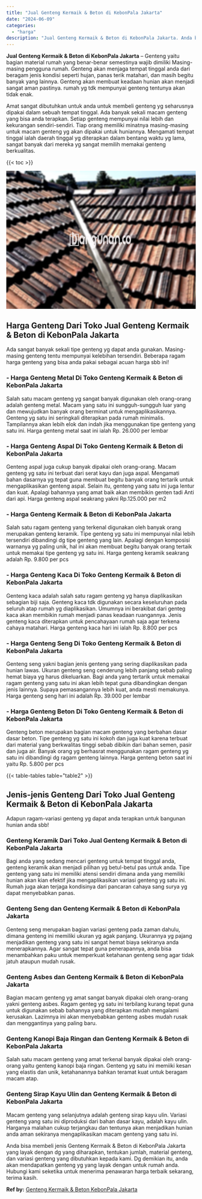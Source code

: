 ```yaml
---
title: "Jual Genteng Kermaik & Beton di KebonPala Jakarta"
date: "2024-06-09"
categories: 
  - "harga"
description: "Jual Genteng Kermaik & Beton di KebonPala Jakarta. Anda bisa membeli jenis Genteng Kermaik & Beton di KebonPala Jakarta yang layak dengan dg yang diharapkan,..."
---
```


**Jual Genteng Kermaik & Beton di KebonPala Jakarta** – Genteng yaitu bagian material rumah yang benar-benar semestinya wajib dimiliki Masing-masing pengguna rumah. Genteng akan menjaga tempat tinggal anda dari beragam jenis kondisi seperti hujan, panas terik matahari, dan masih begitu banyak yang lainnya. Genteng akan membuat keadaan hunian akan menjadi sangat aman pastinya. rumah yg tdk mempunyai genteng tentunya akan tidak enak.

Amat sangat dibutuhkan untuk anda untuk membeli genteng yg seharusnya dipakai dalam sebuah tempat tinggal. Ada banyak sekali macam genteng yang bisa anda terapkan. Setiap genteng mempunyai nilai lebih dan kekurangan sendiri-sendiri. Tiap orang memiliki minatnya masing-masing untuk macam genteng yg akan dipakai untuk huniannya. Mengamati tempat tinggal ialah daerah tinggal yg diterapkan dalam bentang waktu yg lama, sangat banyak dari mereka yg sangat memilih memakai genteng berkualitas.

{{< toc >}}

![Jual Genteng Kermaik & Beton di KebonPala Jakarta](/images/genteng-minimalis-murah22.png)

## Harga Genteng Dari Toko Jual Genteng Kermaik & Beton di KebonPala Jakarta

Ada sangat banyak sekali tipe genteng yg dapat anda gunakan. Masing-masing genteng tentu mempunyai kelebihan tersendiri. Beberapa ragam harga genteng yang bisa anda pakai sebagai acuan harga sbb ini!

### \- Harga Genteng Metal Di Toko Genteng Kermaik & Beton di KebonPala Jakarta

Salah satu macam genteng yg sangat banyak digunakan oleh orang-orang adalah genteng metal. Macam yang satu ini sungguh-sungguh luar yang dan mewujudkan banyak orang berminat untuk mengaplikasikannya. Genteng yg satu ini seringkali diterapkan pada rumah minimalis. Tampilannya akan lebih elok dan indah jika menggunakan tipe genteng yang satu ini. Harga genteng metal saat ini ialah Rp. 26.000 per lembar

### \- Harga Genteng Aspal Di Toko Genteng Kermaik & Beton di KebonPala Jakarta

Genteng aspal juga cukup banyak dipakai oleh orang-orang. Macam genteng yg satu ini terbuat dari serat kayu dan juga aspal. Mengamati bahan dasarnya yg tepat guna membuat begitu banyak orang tertarik untuk mengaplikasikan genteng aspal. Selain itu, genteng yang satu ini juga lentur dan kuat. Apalagi bahannya yang amat baik akan membikin genten tadi Anti dari api. Harga genteng aspal seakrang yakni Rp.125.000 per m2

### \- Harga Genteng Kermaik & Beton di KebonPala Jakarta

Salah satu ragam genteng yang terkenal digunakan oleh banyak orang merupakan genteng keramik. Tipe genteng yg satu ini mempunyai nilai lebih tersendiri dibandingi dg tipe genteng yang lain. Apalagi dengan komposisi warnanya yg paling unik, hal ini akan membuat begitu banyak orang tertaik untuk memakai tipe genteng yg satu ini. Harga genteng keramik seakrang adalah Rp. 9.800 per pcs

### \- Harga Genteng Kaca Di Toko Genteng Kermaik & Beton di KebonPala Jakarta

Genteng kaca adalah salah satu ragam genteng yg hanya diaplikasikan sebagian biji saja. Genteng kaca tdk digunakan secara keseluruhan pada seluruh atap rumah yg diaplikasikan. Umumnya ini berakibat dari genteg kaca akan membikin rumah menjadi panas keadaan ruangannya. Jenis genteng kaca diterapkan untuk pencahayaan rumah saja agar terkena cahaya matahari. Harga genteng kaca hari ini ialah Rp. 8.800 per pcs

### \- Harga Genteng Seng Di Toko Genteng Kermaik & Beton di KebonPala Jakarta

Genteng seng yakni bagian jenis genteng yang sering diaplikasikan pada hunian lawas. Ukuran genteng seng cenderung lebih panjang sebab paling hemat biaya yg harus dikeluarkan. Bagi anda yang tertarik untuk memakai ragam genteng yang satu ini akan lebih tepat guna dibandingkan dengan jenis lainnya. Supaya pemasangannya lebih kuat, anda mesti memakunya. Harga genteng seng hari ini adalah Rp. 39.000 per lembar

### \- Harga Genteng Beton Di Toko Genteng Kermaik & Beton di KebonPala Jakarta

Genteng beton merupakan bagian macam genteng yang berbahan dasar dasar beton. Tipe genteng yg satu ini kokoh dan juga kuat karena terbuat dari material yang berkwalitas tinggi sebab dibikin dari bahan semen, pasir dan juga air. Banyak orang yg berhasrat menggunakan ragam genteng yg satu ini dibandingi dg ragam genteng lainnya. Harga genteng beton saat ini yaitu Rp. 5.800 per pcs

{{< table-tables table="table2" >}}

## Jenis-jenis Genteng Dari Toko Jual Genteng Kermaik & Beton di KebonPala Jakarta

Adapun ragam-variasi genteng yg dapat anda terapkan untuk bangunan hunian anda sbb!

### Genteng Keramik Dari Toko Jual Genteng Kermaik & Beton di KebonPala Jakarta

Bagi anda yang sedang mencari genteng untuk tempat tinggal anda, genteng keramik akan menjadi pilihan yg betul-betul pas untuk anda. Tipe genteng yang satu ini memiliki atensi sendiri dimana anda yang memiliki hunian akan kian efektif jika mengaplikasikan variasi genteng yg satu ini. Rumah juga akan terjaga kondisinya dari pancaran cahaya sang surya yg dapat menyebabkan panas.

### Genteng Seng dan Genteng Kermaik & Beton di KebonPala Jakarta

Genteng seng merupakan bagian variasi genteng pada zaman dahulu, dimana genteng ini memiliki ukuran yg agak panjang. Ukurannya yg pajang menjadikan genteng yang satu ini sangat hemat biaya sekiranya anda menerapkannya. Agar sangat tepat guna penerapannya, anda bisa menambahkan paku untuk memperkuat ketahanan genteng seng agar tidak jatuh ataupun mudah rusak.

### Genteng Asbes dan Genteng Kermaik & Beton di KebonPala Jakarta

Bagian macam genteng yg amat sangat banyak dipakai oleh orang-orang yakni genteng asbes. Ragam genteg yg satu ini terbilang kurang tepat guna untuk digunakan sebab bahannya yang diterapkan mudah mengalami kerusakan. Lazimnya ini akan menyebabkan genteng asbes mudah rusak dan menggantinya yang paling baru.

### Genteng Kanopi Baja Ringan dan Genteng Kermaik & Beton di KebonPala Jakarta

Salah satu macam genteng yang amat terkenal banyak dipakai oleh orang-orang yaitu genteng kanopi baja ringan. Genteng yg satu ini memiiki kesan yang elastis dan unik, ketahanannya bahkan teramat kuat untuk beragam macam atap.

### Genteng Sirap Kayu Ulin dan Genteng Kermaik & Beton di KebonPala Jakarta

Macam genteng yang selanjutnya adalah genteng sirap kayu ulin. Variasi genteng yang satu ini diproduksi dari bahan dasar kayu, adalah kayu ulin. Harganya malahan cukup terjangkau dan tentunya akan menjadikan hunian anda aman sekiranya mengaplikasikan macam genteng yang satu ini.

Anda bisa membeli jenis Genteng Kermaik & Beton di KebonPala Jakarta yang layak dengan dg yang diharapkan, tentukan jumlah, material genteng, dan variasi genteng yang dibutuhkan kepada kami. Dg demikian itu, anda akan mendapatkan genteng yg yang layak dengan untuk rumah anda. Hubungi kami seketika untuk menerima penawaran harga terbaik sekarang, terima kasih.

**Ref by:**  [Genteng Kermaik & Beton  KebonPala Jakarta](https://id.wikipedia.org/wiki/Genteng)
